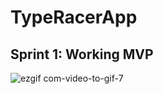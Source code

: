 # TypeRacerApp
## Sprint 1: Working MVP
![ezgif com-video-to-gif-7](https://github.com/AryanNesti/TypeRacerApp/assets/98928740/35b73503-f4e8-4312-98ac-a3c514d24320)
